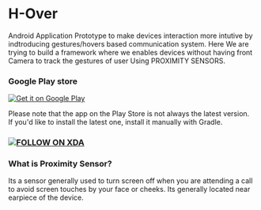 # H-Over
Android Application Prototype to make devices interaction more intutive by indtroducing gestures/hovers based communication system. Here We are trying to build a framework where we enables devices without having front Camera to track the gestures of user Using PROXIMITY SENSORS.

### Google Play store

[![Get it on Google Play](https://developer.android.com/images/brand/en_generic_rgb_wo_45.png)](https://play.google.com/store/apps/details?id=com.himanshu.hover)

Please note that the app on the Play Store is not always the latest version.  
If you'd like to install the latest one, install it manually with Gradle.


### [![FOLLOW ON XDA](http://www.appsfuze.com/static/images/apps/e/8/a/e8abf95f-cc53-e011-854c-00237de2db9e.png)](http://forum.xda-developers.com/android/apps-games/app-gesture-detection-camera-best-t3095721)

### What is Proximity Sensor? 
  Its a sensor generally used to turn screen off when you are attending a call to avoid screen touches by your face or cheeks.
  Its generally located near earpiece of the device.


